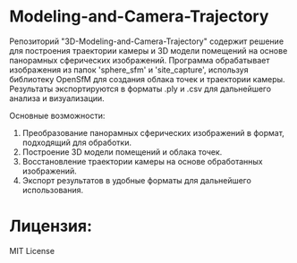 # Modeling-and-Camera-Trajectory

Репозиторий "3D-Modeling-and-Camera-Trajectory" содержит решение для построения траектории камеры и 3D модели помещений на основе панорамных сферических изображений. Программа обрабатывает изображения из папок 'sphere_sfm' и 'site_capture', используя библиотеку OpenSfM для создания облака точек и траектории камеры. Результаты экспортируются в форматы .ply и .csv для дальнейшего анализа и визуализации.

Основные возможности:
1. Преобразование панорамных сферических изображений в формат, подходящий для обработки.
2. Построение 3D модели помещений и облака точек.
3. Восстановление траектории камеры на основе обработанных изображений.
4. Экспорт результатов в удобные форматы для дальнейшего использования.

# Лицензия:
MIT License
